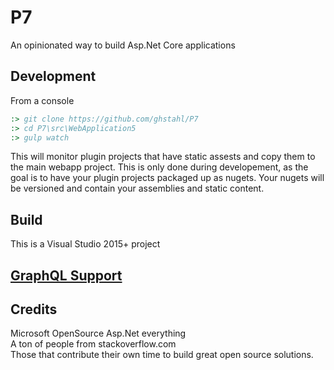 # P7
An opinionated way to build Asp.Net Core applications

## Development

From a console

```cmd
:> git clone https://github.com/ghstahl/P7
:> cd P7\src\WebApplication5
:> gulp watch
```
This will monitor plugin projects that have static assests and copy them to the main webapp project.
This is only done during developement, as the goal is to have your plugin projects packaged up as nugets.
Your nugets will be versioned and contain your assemblies and static content.

## Build
This is a Visual Studio 2015+ project

## [GraphQL Support](docs/graphQL.md)


## Credits
Microsoft OpenSource Asp.Net everything  
A ton of people from stackoverflow.com  
Those that contribute their own time to build great open source solutions.  

